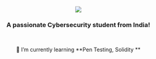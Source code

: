 <h1 align="center">
    <img src="https://readme-typing-svg.herokuapp.com/?font=Righteous&size=35&center=true&vCenter=true&width=500&height=70&duration=4000&lines=Hi+There!+👋;+I'm+Shree+!;" />
</h1>
<h3 align="center">A passionate Cybersecurity student from India! </h3>  
<br>
<div align="center">
    
 🌱 I’m currently learning **Pen Testing, Solidity **
 
 </div>

